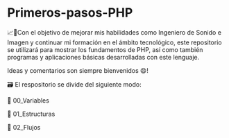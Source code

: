 # Primeros-pasos-PHP
📈📖Con el objetivo de mejorar mis habilidades como Ingeniero de Sonido e Imagen 
y continuar mi formación en el ámbito tecnológico, este repositorio se utilizará para mostrar
los fundamentos de PHP, así como también programas y aplicaciones básicas desarrolladas con este lenguaje.

Ideas y comentarios son siempre bienvenidos 😄!

🗃️ El respositorio se divide del siguiente modo:

📂 00_Variables

📂 01_Estructuras

📂 02_Flujos
